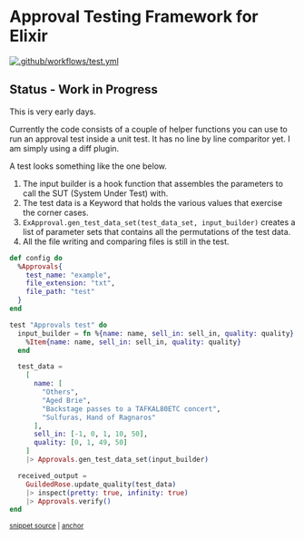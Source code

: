 # Approval Testing Framework for Elixir
[![.github/workflows/test.yml](../../actions/workflows/test.yml/badge.svg)](../../actions/workflows/test.yml)


## Status - Work in Progress  

This is very early days.

Currently the code consists of a couple of helper functions you can use to run an approval test inside a unit test.  It has no line by line comparitor yet.  I am simply using a diff plugin.

A test looks something like the one below.

1. The input builder is a hook function that assembles the parameters to call the SUT (System Under Test) with.
1. The test data is a Keyword that holds the various values that exercise the corner cases.
1. `ExApproval.gen_test_data_set(test_data_set, input_builder)` creates a list of parameter sets that contains all the permutations of the test data. 
1. All the file writing and comparing files is still in the test.

<!-- snippet: guilded_rose_example -->
<a id='snippet-guilded_rose_example'></a>
```exs
def config do
  %Approvals{
    test_name: "example",
    file_extension: "txt",
    file_path: "test"
  }
end

test "Approvals test" do
  input_builder = fn %{name: name, sell_in: sell_in, quality: quality} ->
    %Item{name: name, sell_in: sell_in, quality: quality}
  end

  test_data =
    [
      name: [
        "Others",
        "Aged Brie",
        "Backstage passes to a TAFKAL80ETC concert",
        "Sulfuras, Hand of Ragnaros"
      ],
      sell_in: [-1, 0, 1, 10, 50],
      quality: [0, 1, 49, 50]
    ]
    |> Approvals.gen_test_data_set(input_builder)

  received_output =
    GuildedRose.update_quality(test_data)
    |> inspect(pretty: true, infinity: true)
    |> Approvals.verify()
end
```
<sup><a href='/test/example_test.exs#L14-L48' title='Snippet source file'>snippet source</a> | <a href='#snippet-guilded_rose_example' title='Start of snippet'>anchor</a></sup>
<!-- endSnippet -->

